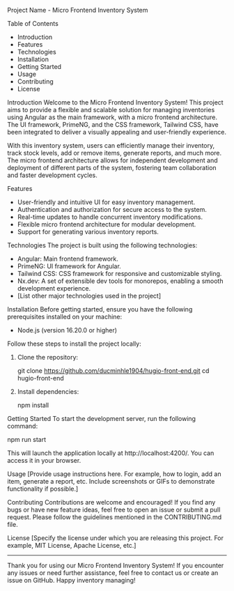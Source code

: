 Project Name - Micro Frontend Inventory System

Table of Contents

- Introduction
- Features
- Technologies
- Installation
- Getting Started
- Usage
- Contributing
- License

Introduction
Welcome to the Micro Frontend Inventory System! This project aims to provide a flexible and scalable solution for managing inventories using Angular as the main framework, with a micro frontend architecture. The UI framework, PrimeNG, and the CSS framework, Tailwind CSS, have been integrated to deliver a visually appealing and user-friendly experience.

With this inventory system, users can efficiently manage their inventory, track stock levels, add or remove items, generate reports, and much more. The micro frontend architecture allows for independent development and deployment of different parts of the system, fostering team collaboration and faster development cycles.

Features

- User-friendly and intuitive UI for easy inventory management.
- Authentication and authorization for secure access to the system.
- Real-time updates to handle concurrent inventory modifications.
- Flexible micro frontend architecture for modular development.
- Support for generating various inventory reports.

Technologies
The project is built using the following technologies:

- Angular: Main frontend framework.
- PrimeNG: UI framework for Angular.
- Tailwind CSS: CSS framework for responsive and customizable styling.
- Nx.dev: A set of extensible dev tools for monorepos, enabling a smooth development experience.
- [List other major technologies used in the project]

Installation
Before getting started, ensure you have the following prerequisites installed on your machine:

- Node.js (version 16.20.0 or higher)

Follow these steps to install the project locally:

1. Clone the repository:

   git clone https://github.com/ducminhle1904/hugio-front-end.git
   cd hugio-front-end

2. Install dependencies:

   npm install

Getting Started
To start the development server, run the following command:

npm run start

This will launch the application locally at http://localhost:4200/. You can access it in your browser.

Usage
[Provide usage instructions here. For example, how to login, add an item, generate a report, etc. Include screenshots or GIFs to demonstrate functionality if possible.]

Contributing
Contributions are welcome and encouraged! If you find any bugs or have new feature ideas, feel free to open an issue or submit a pull request. Please follow the guidelines mentioned in the CONTRIBUTING.md file.

License
[Specify the license under which you are releasing this project. For example, MIT License, Apache License, etc.]

---

Thank you for using our Micro Frontend Inventory System! If you encounter any issues or need further assistance, feel free to contact us or create an issue on GitHub. Happy inventory managing!
